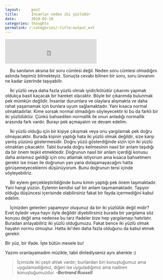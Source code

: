 ```yaml
---
layout:     post
title:      İnsanlar neden iki yüzlüdür
date:       2018-02-19
categories: thoughts
permalink: /:categories/:title:output_ext
---
```


<iframe src="https://open.spotify.com/embed/track/5FU96SFEwMyiKnLsPhoNuh" width="300" height="80" frameborder="0" allowtransparency="true"></iframe>

    Bu sanılanın aksına bir soru cümlesi değil. Neden soru cümlesi olmadığını aslında hepimiz bilmekteyiz. Sonuçta cevabı bilinen bir soru, soru ünvanını ne kadar üzerinde taşıyabilir.

    İki yüzlü veya daha fazla yüzlü olmak iyidir/kötüdür çıkarımı yapmak oldukça basit kaçacak bir hareket olacaktır. Böyle bir çıkarımda bulunmak pek mümkün değildir. İnsanlar durumlara ve olaylara alışmakta ve daha rahat yaşamamak için bunlara uyum sağlamaktadır. Yani kısaca normal olmaktadırlar. Kime sorsak normal olmadığını söyleyecektir ki bu da farklı bir iki yüzlülüktür. Çünkü bahsedilen normallik ile onun anladığı normallik arasında fark vardır. Burayı pek açmayalım ve devam edelim.

    İki yüzlü olduğu için bir kişiye çıkışmak veya onu yargılamak pek doğru olmayacaktır. Burada kişinin yaptığı hata iki yüzlü olmak değildir, size karşı yanlış yüzünü göstermesidir. Doğru yüzü gösterdiğinde sizin için iki yüzlü olmaktan çıkacaktır. Tabii burada doğru kelimesinin nasıl bir anlam taşıdığı da bir önem teşkil etmektedir. Doğrunun nasıl bir anlam içerdiği konusu daha anlamsız geldiği için onu atlamak istiyorum ama kısaca bahsetmem gerekir ise insan ile doğrunun yan yana dolaşamayacağını hatta görüşemeyeceklerini düşünüyorum. Bunu doğrunun tersi içinde söyleyebiliriz.

    Bir eylem gerçekleştirildiğinde bunu kimin yaptığı pek önem taşımaktadır. Yani hangi yüzün. Eylemin kendisi saf bir anlam taşımamaktadır. Taşıyor olduğu düşüncesi içerisinde olabilirsiniz fakat bir fayda içermediğini kabul edelim.

    İçinizden gelenleri yapamıyor oluşunuz da bir iki yüzlülük değil midir? Evet öyledir veya hayır öyle değildir diyebilirsiniz burada bir yargılama söz konusu değil ama nedense bu tarz ifadeler bize hep yargılamayı hatırlatır. Buradan anlayabiliriz iki yüzlü olduğumuzu. Fakat bence iki yüzlü olmak hayatın normu olmuştur. Hatta iki'den daha fazla olduğunu da kabul etmek gerekir.

Bir yüz, bir ifade. İşte bütün mesele bu!

Yazımı oranlayamadım müzikle, tabii dinlediyseniz aynı ahenkle :)

> İçimizde iki çeşit ahlak vardır; bunlardan biri konuştuğumuz ama uygulamadığımız, diğeri ise uyguladığımız ama nadiren konuştuğumuzdur. ***-Bertrand Russell***
